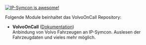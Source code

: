 [![IP-Symcon is awesome!](https://img.shields.io/badge/IP--Symcon-5.0-blue.svg)](https://www.symcon.de)

Folgende Module beinhaltet das VolvoOnCall Repository:

- __VolvoOnCall__ ([Dokumentation](volvooncall/README.md))  
	Anbindung von Volvo Fahrzeugen an IP-Symcon. Auslesen der Fahrzeugdaten und vieles mehr möglich.
